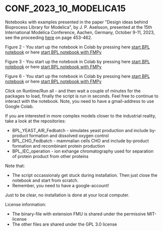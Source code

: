 # CONF_2023_10_MODELICA15
Notebooks with examples presented in the paper "Design ideas behind Bioprocess Library for Modelica", by J. P. Axelsson,
presented at the 15th International Modelica Conference, Aachen, Germany, October 9-11, 2023, see 
the proceeding [here](https://ecp.ep.liu.se/index.php/modelica/issue/view/83) on page 453-462.

Figure 2 - You start up the notebook in Colab by pressing here
[start BPL notebook](https://colab.research.google.com/github/janpeter19/CONF_2023_10_MODELICA15/blob/main/BPL_TEST2_Fedbatch_colab.ipynb)
or here
[start BPL notebook with FMPy](https://colab.research.google.com/github/janpeter19/CONF_2023_10_MODELICA15/blob/main/BPL_TEST2_Fedbatch_fmpy_colab.ipynb)

Figure 3 - You start up the notebook in Colab by pressing here
[start BPL notebook](https://colab.research.google.com/github/janpeter19/CONF_2023_10_MODELICA15/blob/main/BPL_YEAST_COB_Batch_colab.ipynb)
or here
[start BPL notebook with FMPy](https://colab.research.google.com/github/janpeter19/CONF_2023_10_MODELICA15/blob/main/BPL_YEAST_COB_Batch_fmpy_colab.ipynb)

Figure 6 - You start up the notebook in Colab by pressing here
[start BPL notebook](https://colab.research.google.com/github/janpeter19/CONF_2023_10_MODELICA15/blob/main/BPL_TEST2_PID_Fedbatch_reg6_colab.ipynb)
or here
[start BPL notebook with FMPy](https://colab.research.google.com/github/janpeter19/CONF_2023_10_MODELICA15/blob/main/BPL_TEST2_PID_Fedbatch_reg6_fmpy_colab.ipynb)

Click on Runtime/Run all - and then wait a couple of minutes for the packages to load, finally the script is run in seconds.
Feel free to continue to interact with the notebook. Note, you need to have a gmail-address to use Google Colab.

If you are interested in more complex models closer to the industrial reality, take a look at the repositories:

- BPL\_YEAST\_AIR\_Fedbatch - simulates yeast production and include by-product formation and dissolved oxygen control
- BPL\_CHO\_Fedbatch - mammalian cells CHO and include by-product formation and recombinant protein production
- BPL\_IEC_operation  - ion exhange chromatography used for separation of protein product from other proteins 

Note that:
* The script occassionaly get stuck during installation. Then just close the notebook and start from scratch.
* Remember, you need to have a google-account!

Just to be clear, no installation is done at your local computer.

License information:
* The binary-file with extension FMU is shared under the permissive MIT-license
* The other files are shared under the GPL 3.0 license
